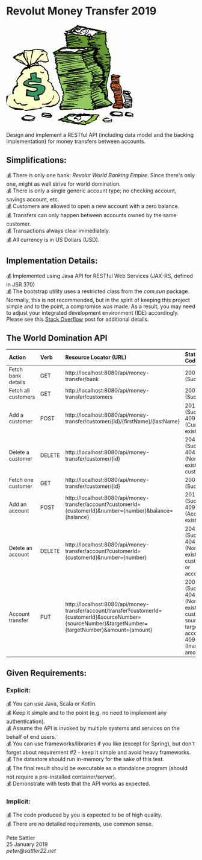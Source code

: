 # Revolut Money Transfer 2019
![Money Stack](https://github.com/peter-sattler/money-transfer/blob/master/img/money-stack.gif)

Design and implement a RESTful API (including data model and the backing implementation) for money transfers between accounts.

## Simplifications:

:moneybag: There is only one bank: _Revolut World Banking Empire_. Since there's only one, might as well strive for world domination.  
:moneybag: There is only a single generic account type; no checking account, savings account, etc.  
:moneybag: Customers are allowed to open a new account with a zero balance.  
:moneybag: Transfers can only happen between accounts owned by the same customer.  
:moneybag: Transactions always clear immediately.  
:moneybag: All currency is in US Dollars (USD).  

## Implementation Details:

:moneybag: Implemented using Java API for RESTful Web Services (JAX-RS, defined in JSR 370)  
:moneybag: The bootstrap utility uses a restricted class from the _com.sun_ package. Normally, this is not recommended, but in the spirit of keeping this project simple and to the point, a compromise was made. As a result, you may need to adjust your integrated development environment (IDE) accordingly. Please see this [Stack Overflow](https://stackoverflow.com/questions/41099332/java-httpserver-error-access-restriction-the-type-httpserver-is-not-api) post for additional details.

## The World Domination API

Action              | Verb   | Resource Locator (URL)                                 | Status Code(s)
:-----              |:------ | :----------------------------------------------------- | :-------------
Fetch bank details  | GET    | http://localhost:8080/api/money-transfer/bank          | 200 (Success)
Fetch all customers | GET    | http://localhost:8080/api/money-transfer/customers     | 200 (Success)
Add a customer      | POST   | http://localhost:8080/api/money-transfer/customer/{id}/{firstName}/{lastName} | 201 (Success)<br/>409 (Customer exists)
Delete a customer   | DELETE | http://localhost:8080/api/money-transfer/customer/{id} | 204 (Success)<br/>404 (Non-existent customer)
Fetch one customer  | GET    | http://localhost:8080/api/money-transfer/customer/{id} | 200 (Success)
Add an account      | POST   | http://localhost:8080/api/money-transfer/account?customerId={customerId}&number={number}&balance={balance} | 201 (Success)<br/>409 (Account exists)
Delete an account   | DELETE | http://localhost:8080/api/money-transfer/account?customerId={customerId}&number={number} | 204 (Success)<br/>404 (Non-existent customer or account)
Account transfer    | PUT    | http://localhost:8080/api/money-transfer/account/transfer?customerId={customerId}&sourceNumber={sourceNumber}&targetNumber={targetNumber}&amount={amount} | 200 (Success)<br/>404 (Non-existent customer, source or target account)<br/>409 (Invalid amount)

## Given Requirements:

### Explicit:

:moneybag: You can use Java, Scala or Kotlin.  
:moneybag: Keep it simple and to the point (e.g. no need to implement any authentication).  
:moneybag: Assume the API is invoked by multiple systems and services on the behalf of end users.  
:moneybag: You can use frameworks/libraries if you like (except for Spring), but don't forget about requirement #2 - keep it simple and avoid heavy frameworks.  
:moneybag: The datastore should run in-memory for the sake of this test.  
:moneybag: The final result should be executable as a standalone program (should not require a pre-installed container/server).  
:moneybag: Demonstrate with tests that the API works as expected.

### Implicit:

:moneybag: The code produced by you is expected to be of high quality.  
:moneybag: There are no detailed requirements, use common sense.

Pete Sattler   
25 January 2019  
_peter@sattler22.net_  
